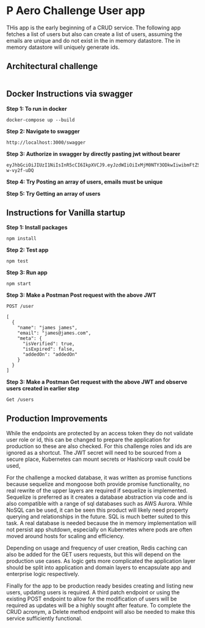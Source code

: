 # P Aero Challenge User app

THis app is the early beginning of a CRUD service. The following app fetches a list of users but also can create a list of users, assuming the emails are unique and do not exist in the in memory datastore. The in memory datastore will uniquely generate ids.

## Architectural challenge

```

```

## Docker Instructions via swagger

**Step 1: To run in docker**

```
docker-compose up --build
```

**Step 2: Navigate to swagger**

```
http://localhost:3000/swagger
```

**Step 3: Authorize in swagger by directly pasting jwt without bearer**

```
eyJhbGciOiJIUzI1NiIsInR5cCI6IkpXVCJ9.eyJzdWIiOiIxMjM0NTY3ODkwIiwibmFtZSI6IkpvaG4gRG9lIiwiaWF0IjoxNTE2MjM5MDIyfQ.8f4907mNMQyNONWfS1J8WPTz6MBYLMHd-w-vy2f-uDQ
```

**Step 4: Try Posting an array of users, emails must be unique**

**Step 5: Try Getting an array of users**

## Instructions for Vanilla startup

**Step 1: Install packages**

```
npm install
```

**Step 2: Test app**

```
npm test
```

**Step 3: Run app**

```
npm start
```

**Step 3: Make a Postman Post request with the above JWT**

```
POST /user

[
  {
    "name": "james james",
    "email": "james@james.com",
    "meta": {
      "isVerified": true,
      "isExpired": false,
      "addedOn": "addedOn"
    }
  }
]

```

**Step 3: Make a Postman Get request with the above JWT and observe users created in earlier step**

```
Get /users

```

## Production Improvements

While the endpoints are protected by an access token they do not validate user role or id,
this can be changed to prepare the application for production so these are also checked. For
this challenge roles and ids are ignored as a shortcut. The JWT secret will need to be sourced
from a secure place, Kubernetes can mount secrets or Hashicorp vault could be used,

For the challenge a mocked database, it was written as promise functions because sequelize and
mongoose both provide promise functionality, no real rewrite of the upper layers are required if sequelize is implemented. Sequelize is preferred as it creates a database abstraction via code and is also compatible with a range of sql databases such as AWS Aurora. While NoSQL can be used, it can be seen this product will likely need property querying and relationships in the future. SQL is much better suited to this task. A real database is needed because the in memory implementation will not persist app shutdown, especially on Kubernetes where pods are often moved around hosts for scaling and efficiency.

Depending on usage and frequency of user creation, Redis caching can also be added for the GET
users requests, but this will depend on the production use cases. As logic gets more complicated the application layer should be split into application and domain layers to encapsulate app and enterprise logic respectively.

Finally for the app to be production ready besides creating and listing new users, updating users is required. A third patch endpoint or using the existing POST endpoint to allow for the modification of users will be required as updates will be a highly sought after feature. To complete the CRUD acronym, a Delete method endpoint will also be needed to make this service sufficiently functional.
